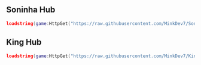 ## Soninha Hub

```lua
loadstring(game:HttpGet("https://raw.githubusercontent.com/MinkDev7/SoninhaHub/main/MinkZinn8970.lua"))()
```
## King Hub

```lua
loadstring(game:HttpGet("https://raw.githubusercontent.com/MinkDev7/KingHub/main/KingLoader.lua"))()
```
